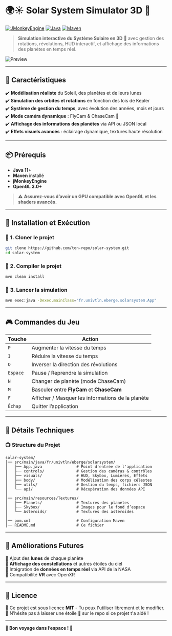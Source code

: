 # 🌍☀️ Solar System Simulator 3D 🚀

[![JMonkeyEngine](https://img.shields.io/badge/Engine-jMonkeyEngine-blue?style=for-the-badge&logo=java)](https://jmonkeyengine.org/)
[![Java](https://img.shields.io/badge/Java-11+-red?style=for-the-badge&logo=java)](https://www.oracle.com/java/)
[![Maven](https://img.shields.io/badge/Build-Maven-yellow?style=for-the-badge&logo=apache-maven)](https://maven.apache.org/)

> **Simulation interactive du Système Solaire en 3D** 🌌 avec gestion des rotations, révolutions, HUD interactif, et affichage des informations des planètes en temps réel.

![Preview](https://fr.wikipedia.org/wiki/Syst%C3%A8me_solaire#/media/Fichier:Solar_System_true_color.jpg)

---

## 🎯 **Caractéristiques**
✔️ **Modélisation réaliste** du Soleil, des planètes et de leurs lunes  
✔️ **Simulation des orbites et rotations** en fonction des lois de Kepler  
✔️ **Système de gestion du temps**, avec évolution des années, mois et jours  
✔️ **Mode caméra dynamique** : FlyCam & ChaseCam 🚀  
✔️ **Affichage des informations des planètes** via API ou JSON local  
✔️ **Effets visuels avancés** : éclairage dynamique, textures haute résolution  

---

## 📦 **Prérequis**
- **Java 11+**  
- **Maven** installé  
- **jMonkeyEngine**  
- **OpenGL 3.0+**  

> ⚠️ **Assurez-vous d’avoir un GPU compatible avec OpenGL et les shaders avancés.**

---

## 🚀 **Installation et Exécution**
### 🔹 **1. Cloner le projet**
```bash
git clone https://github.com/ton-repo/solar-system.git
cd solar-system
```

### 🔹 **2. Compiler le projet**
```bash
mvn clean install
```

### 🔹 **3. Lancer la simulation**
```bash
mvn exec:java -Dexec.mainClass="fr.univtln.eberge.solarsystem.App"
```

---

## 🎮 **Commandes du Jeu**
| Touche | Action |
|--------|--------|
| `P` | Augmenter la vitesse du temps |
| `I` | Réduire la vitesse du temps |
| `O` | Inverser la direction des révolutions |
| `Espace` | Pause / Reprendre la simulation |
| `N` | Changer de planète (mode ChaseCam) |
| `M` | Basculer entre **FlyCam** et **ChaseCam** |
| `F` | Afficher / Masquer les informations de la planète |
| `Échap` | Quitter l’application |

---

## 🌌 **Détails Techniques**
### 📺 **Structure du Projet**
```
solar-system/
│── src/main/java/fr/univtln/eberge/solarsystem/
│   ├── App.java               # Point d'entrée de l'application
│   ├── controls/              # Gestion des caméras & contrôles
│   ├── visuals/               # HUD, Skybox, Lumières, Effets
│   ├── body/                  # Modélisation des corps célestes
│   ├── utils/                 # Gestion du temps, fichiers JSON
│   └── api/                   # Récupération des données API
│
│── src/main/resources/Textures/
│   ├── Planets/               # Textures des planètes
│   ├── Skybox/                # Images pour le fond d’espace
│   └── Asteroids/             # Textures des astéroïdes
│
│── pom.xml                    # Configuration Maven
│── README.md                  # Ce fichier
```

---

## 🌟 **Améliorations Futures**
🔹 Ajout des **lunes** de chaque planète  
🔹 **Affichage des constellations** et autres étoiles du ciel  
🔹 Intégration de **données en temps réel** via API de la NASA  
🔹 Compatibilité **VR** avec OpenXR  

---

## 📝 **Licence**
📝 Ce projet est sous licence **MIT** - Tu peux l'utiliser librement et le modifier.  
🌟 N'hésite pas à laisser une étoile 🌟 sur le repo si ce projet t'a aidé !

---

**🚀 Bon voyage dans l’espace ! 🚀**


